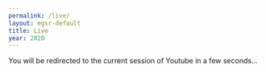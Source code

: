 ```yaml
---
permalink: /live/
layout: egsr-default
title: Live
year: 2020
---
```

You will be redirected to the current session of Youtube in a few seconds...

<script type='text/javascript'>
function redirect(){
	var currentTime = new Date();

	{% assign sessions = site.session | sort: 'start' %}
	{% for mySession in sessions %}
		var sessionStart = new Date("{{mySession.start}}");

		sessionStart.setMinutes(sessionStart.getMinutes() - 5);
		var sessionEnd = new Date("{{mySession.end}}");

		if (currentTime >= sessionStart && currentTime < sessionEnd)
		{
			window.location.replace("{{mySession.youtube_url}}");
			return;
		}
	{% endfor %}
		window.location.replace("https://www.youtube.com/channel/UCinRAYhpuuQ1K3UVlSToOMA");
}
redirect();
</script>
